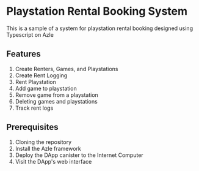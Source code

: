 # Playstation Rental Booking System
This is a sample of a system for playstation rental booking designed using Typescript on Azle

## Features
1. Create Renters, Games, and Playstations
2. Create Rent Logging
3. Rent Playstation
4. Add game to playstation
5. Remove game from a playstation
6. Deleting games and playstations
7. Track rent logs

## Prerequisites
1. Cloning the repository
2. Install the Azle framework
3. Deploy the DApp canister to the Internet Computer
4. Visit the DApp's web interface
